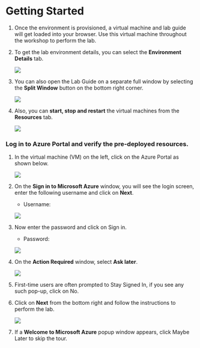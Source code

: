 # Getting Started

1. Once the environment is provisioned, a virtual machine and lab guide will get loaded into your browser. Use this virtual machine throughout the workshop to perform the lab.

1. To get the lab environment details, you can select the **Environment Details** tab.

    ![](../images/image1.png)

1. You can also open the Lab Guide on a separate full window by selecting the **Split Window** button on the bottom right corner.

    ![](../images/image2.png)

1. Also, you can **start, stop and restart** the virtual machines from the **Resources** tab.

    ![](../images/image3.png)
    

### Log in to Azure Portal and verify the pre-deployed resources.

1. In the virtual machine (VM) on the left, click on the Azure Portal as shown below.

    ![](../images/image4.png)

1. On the **Sign in to Microsoft Azure** window, you will see the login screen, enter the following username and click on **Next**.
   * Username: <inject key="AzureAdUserEmail"></inject>

    ![](../images/image6.png)
     
1. Now enter the password and click on Sign in.
   * Password: <inject key="AzureAdUserPassword"></inject>
  
    ![](../images/image7.png)

1. On the **Action Required** window, select **Ask later**.

   ![](../images/image8.png)

1. First-time users are often prompted to Stay Signed In, if you see any such pop-up, click on No.

1. Click on **Next** from the bottom right and follow the instructions to perform the lab.

     ![](../images/image5.png)

1. If a **Welcome to Microsoft Azure** popup window appears, click Maybe Later to skip the tour.
    

